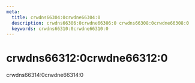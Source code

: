 ```yaml
---
meta:
  title: crwdns66304:0crwdne66304:0
  description: crwdns66306:0crwdne66306:0 crwdns66308:0crwdne66308:0
  keywords: crwdns66310:0crwdne66310:0
---
```


# crwdns66312:0crwdne66312:0
crwdns66314:0crwdne66314:0

<entry-ad />

<doc-footer />
